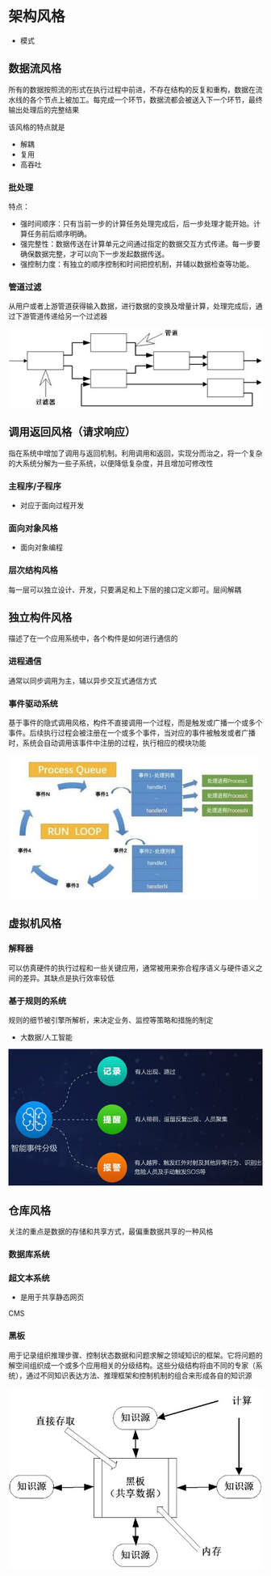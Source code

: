 # 架构风格

- 模式

## 数据流风格

所有的数据按照流的形式在执行过程中前进，不存在结构的反复和重构，数据在流水线的各个节点上被加工。每完成一个环节，数据流都会被送入下一个环节，最终输出处理后的完整结果

该风格的特点就是

- 解耦
- 复用
- 高吞吐

### 批处理

特点：

- 强时间顺序：只有当前一步的计算任务处理完成后，后一步处理才能开始。计算任务前后顺序明确。
- 强完整性：数据传送在计算单元之间通过指定的数据交互方式传递。每一步要确保数据完整，才可以向下一步发起数据传送。
- 强控制力度：有独立的顺序控制和时间把控机制，并辅以数据检查等功能。

### 管道过滤

从用户或者上游管道获得输入数据，进行数据的变换及增量计算，处理完成后，通过下游管道传递给另一个过滤器

![2021913233719](/assets/2021913233719.jpg)

## 调用返回风格（请求响应）

指在系统中增加了调用与返回机制。利用调用和返回，实现分而治之，将一个复杂的大系统分解为一些子系统，以便降低复杂度，并且增加可修改性

### 主程序/子程序

- 对应于面向过程开发

### 面向对象风格

- 面向对象编程

### 层次结构风格

每一层可以独立设计、开发，只要满足和上下层的接口定义即可。层间解耦

## 独立构件风格

描述了在一个应用系统中，各个构件是如何进行通信的

### 进程通信

通常以同步调用为主，辅以异步交互式通信方式

### 事件驱动系统

基于事件的隐式调用风格，构件不直接调用一个过程，而是触发或广播一个或多个事件。后续执行过程会被注册在一个或多个事件，当对应的事件被触发或者广播时，系统会自动调用该事件中注册的过程，执行相应的模块功能

![202191423640](/assets/202191423640.jpg)

## 虚拟机风格

### 解释器

可以仿真硬件的执行过程和一些关键应用，通常被用来弥合程序语义与硬件语义之间的差异。其缺点是执行效率较低

### 基于规则的系统

规则的细节被引擎所解析，来决定业务、监控等策略和措施的制定

- 大数据/人工智能

![202191423912](/assets/202191423912.jpg)

## 仓库风格

关注的重点是数据的存储和共享方式，最偏重数据共享的一种风格

### 数据库系统

### 超文本系统

- 是用于共享静态网页

CMS

### 黑板

用于记录组织推理步骤、控制状态数据和问题求解之领域知识的框架。它将问题的解空间组织成一个或多个应用相关的分级结构。这些分级结构将由不同的专家（系统），通过不同知识表达方法、推理框架和控制机制的组合来形成各自的知识源

![202191423145](/assets/202191423145.jpg)
